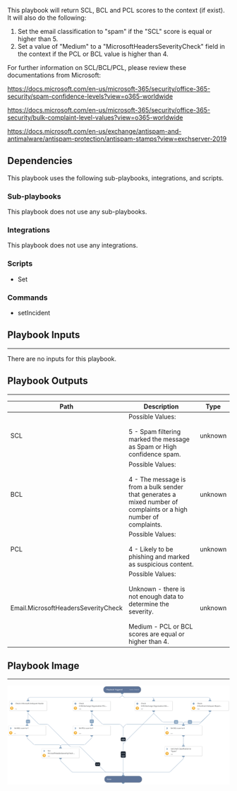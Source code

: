 This playbook will return SCL, BCL and PCL scores to the context (if exist).
It will also do the following:
1) Set the email classification to "spam" if the "SCL" score is equal or higher than 5.
2) Set a value of "Medium" to a "MicrosoftHeadersSeverityCheck" field in the context if the PCL or BCL value is higher than 4.

For further information on SCL/BCL/PCL, please review these documentations from Microsoft:

https://docs.microsoft.com/en-us/microsoft-365/security/office-365-security/spam-confidence-levels?view=o365-worldwide

https://docs.microsoft.com/en-us/microsoft-365/security/office-365-security/bulk-complaint-level-values?view=o365-worldwide

https://docs.microsoft.com/en-us/exchange/antispam-and-antimalware/antispam-protection/antispam-stamps?view=exchserver-2019

## Dependencies
This playbook uses the following sub-playbooks, integrations, and scripts.

### Sub-playbooks
This playbook does not use any sub-playbooks.

### Integrations
This playbook does not use any integrations.

### Scripts
* Set

### Commands
* setIncident

## Playbook Inputs
---
There are no inputs for this playbook.

## Playbook Outputs
---

| **Path** | **Description** | **Type** |
| --- | --- | --- |
| SCL | Possible Values:<br/><br/>5 - Spam filtering marked the message as Spam or High confidence spam. | unknown |
| BCL | Possible Values:<br/><br/>4 - The message is from a bulk sender that generates a mixed number of complaints or a high number of complaints. | unknown |
| PCL | Possible Values:<br/><br/>4 - Likely to be phishing and marked as suspicious content. | unknown |
| Email.MicrosoftHeadersSeverityCheck | Possible Values:<br/><br/>Unknown - there is not enough data to determine the severity.<br/><br/>Medium - PCL or BCL scores are equal or higher than 4.<br/> | unknown |

## Playbook Image
---
![Process Microsoft's Anti-Spam Headers](../doc_files/Process_Microsoft's_Anti-Spam_Headers.png)